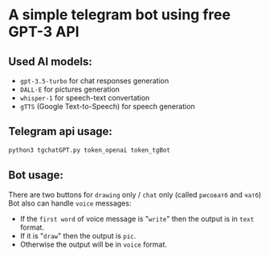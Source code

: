 # A simple telegram bot using free GPT-3 API

## Used AI models:
- `gpt-3.5-turbo` for chat responses generation
- `DALL·E` for pictures generation
- `whisper-1` for speech-text convertation
- `gTTS` (Google Text-to-Speech) for speech generation

## Telegram api usage: 
```bash
python3 tgchatGPT.py token_openai token_tgBot
```
## Bot usage: 
There are two buttons for `drawing` only / `chat` only (called `рисоватб` and `чатб`)\
Bot also can handle `voice` messages: 
- If the `first word` of voice message is "`write`" then the output is in `text` format. 
- If it is "`draw`" then the output is `pic`. 
- Otherwise the output will be in `voice` format.
